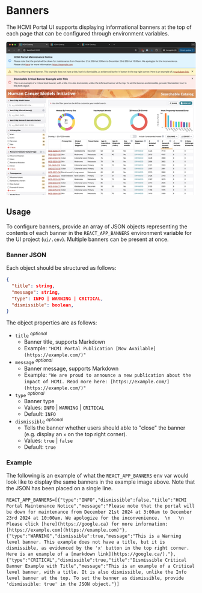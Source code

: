 # Banners

The HCMI Portal UI supports displaying informational banners at the top of each page that can be configured through environment variables.

![Banners example](./images/banners.png "Banners example")

## Usage

To configure banners, provide an array of JSON objects representing the contents of each banner in the `REACT_APP_BANNERS` environment variable for the UI project (`ui/.env`). Multiple banners can be present at once.

### Banner JSON

Each object should be structured as follows:
```json
{
  "title": string,
  "message": string,
  "type": INFO | WARNING | CRITICAL,
  "dismissible": boolean,
}
```

The object properties are as follows:
* `title` <sup>*optional*</sup>
  * Banner title, supports Markdown
  * Example: `"HCMI Portal Publication [Now Available](https://example.com/)"`
* `message` <sup>*optional*</sup>
  * Banner message, supports Markdown
  * Example: `"We are proud to announce a new publication about the impact of HCMI. Read more here: [https://example.com/](https://example.com/)"`
* `type` <sup>*optional*</sup>
  * Banner type
  * Values: `INFO` | `WARNING` | `CRITICAL`
  * Default: `INFO`
* `dismissible` <sup>*optional*</sup>
  * Tells the banner whether users should able to "close" the banner (e.g. display an `x` on the top right corner).
  * Values: `true` | `false`
  * Default: `true`

### Example

The following is an example of what the `REACT_APP_BANNERS` env var would look like to display the same banners in the example image above. Note that the JSON has been placed on a single line.

```.env
REACT_APP_BANNERS=[{"type":"INFO","dismissible":false,"title":"HCMI Portal Maintenance Notice","message":"Please note that the portal will be down for maintenance from December 21st 2024 at 3:00am to December 23rd 2024 at 10:00am. We apologize for the inconvenience.  \n   \n Please click [here](https://google.ca) for more information: [https://example.com](https://example.com)"},{"type":"WARNING","dismissible":true,"message":"This is a Warning level banner. This example does not have a title, but it is dismissible, as evidenced by the 'x' button in the top right corner. Here is an example of a [markdown link](https://google.ca/)."},{"type":"CRITICAL","dismissible":true,"title":"Dismissible Critical Banner Example with Title","message":"This is an example of a Critical level banner, with a title. It is also dismissible, unlike the Info level banner at the top. To set the banner as dismissible, provide 'dismissible: true' in the JSON object."}]
```
